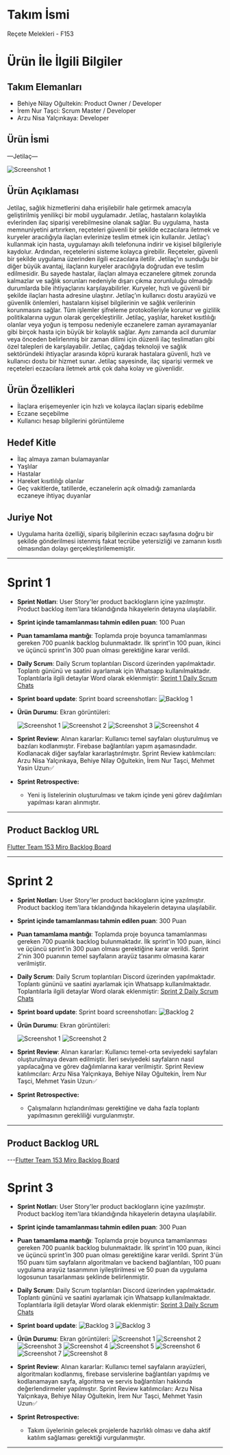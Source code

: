 # Takım İsmi
Reçete Melekleri - F153

# Ürün İle İlgili Bilgiler 

## Takım Elemanları
- Behiye Nilay Oğultekin: Product Owner / Developer
- İrem Nur Taşci: Scrum Master / Developer
- Arzu Nisa Yalçınkaya: Developer

## Ürün İsmi

—Jetilaç—

 ![Screenshot 1](https://github.com/ArzuNisa/Jetilac/blob/main/ProjectManagement/Sprint3Documents/jetilaclogo.jpg)

## Ürün Açıklaması

Jetilaç, sağlık hizmetlerini daha erişilebilir hale getirmek amacıyla geliştirilmiş yenilikçi bir mobil uygulamadır. Jetilaç, hastaların kolaylıkla evlerinden ilaç siparişi verebilmesine olanak sağlar. Bu uygulama, hasta memnuniyetini artırırken, reçeteleri güvenli bir şekilde eczacılara iletmek ve kuryeler aracılığıyla ilaçları evlerinize teslim etmek için kullanılır. Jetilaç’ı kullanmak için hasta, uygulamayı akıllı telefonuna indirir ve kişisel bilgileriyle kaydolur. Ardından, reçetelerini sisteme kolayca girebilir. Reçeteler, güvenli bir şekilde uygulama üzerinden ilgili eczacılara iletilir. Jetilaç’ın sunduğu bir diğer büyük avantaj, ilaçların kuryeler aracılığıyla doğrudan eve teslim edilmesidir. Bu sayede hastalar, ilaçları almaya eczanelere gitmek zorunda kalmazlar ve sağlık sorunları nedeniyle dışarı çıkma zorunluluğu olmadığı durumlarda bile ihtiyaçlarını karşılayabilirler. Kuryeler, hızlı ve güvenli bir şekilde ilaçları hasta adresine ulaştırır. Jetilaç’ın kullanıcı dostu arayüzü ve güvenlik önlemleri, hastaların kişisel bilgilerinin ve sağlık verilerinin korunmasını sağlar. Tüm işlemler şifreleme protokolleriyle korunur ve gizlilik politikalarına uygun olarak gerçekleştirilir. Jetilaç, yaşlılar, hareket kısıtlılığı olanlar veya yoğun iş temposu nedeniyle eczanelere zaman ayıramayanlar gibi birçok hasta için büyük bir kolaylık sağlar. Aynı zamanda acil durumlar veya önceden belirlenmiş bir zaman dilimi için düzenli ilaç teslimatları gibi özel talepleri de karşılayabilir. Jetilaç, çağdaş teknoloji ve sağlık sektöründeki ihtiyaçlar arasında köprü kurarak hastalara güvenli, hızlı ve kullanıcı dostu bir hizmet sunar. Jetilaç sayesinde, ilaç siparişi vermek ve reçeteleri eczacılara iletmek artık çok daha kolay ve güvenlidir.


## Ürün Özellikleri
- İlaçlara erişemeyenler için hızlı ve kolayca ilaçları sipariş edebilme 
- Eczane seçebilme
- Kullanıcı hesap bilgilerini görüntüleme


## Hedef Kitle
- İlaç almaya zaman bulamayanlar 
- Yaşlılar
- Hastalar
- Hareket kısıtlılığı olanlar
- Geç vakitlerde, tatillerde, eczanelerin açık olmadığı zamanlarda eczaneye ihtiyaç duyanlar

## Juriye Not
- Uygulama harita özelliği, sipariş bilgilerinin eczacı sayfasına doğru bir şekilde gönderilmesi istenmiş fakat tecrübe yetersizliği ve zamanın kısıtlı olmasından dolayı gerçekleştirilememiştir.
---

# Sprint 1
- **Sprint Notları**: User Story'ler product backlogların içine yazılmıştır. Product backlog item'lara tıklandığında hikayelerin detayına ulaşılabilir. 
- **Sprint içinde tamamlanması tahmin edilen puan**: 100 Puan


- **Puan tamamlama mantığı**: Toplamda proje boyunca tamamlanması gereken 700 puanlık backlog bulunmaktadır. İlk sprint'in 100 puan, ikinci ve üçüncü sprint’in 300 puan olması gerektiğine karar verildi.


- **Daily Scrum**: Daily Scrum toplantıları Discord üzerinden yapılmaktadır. Toplantı gününü ve saatini ayarlamak için Whatsapp kullanılmaktadır. Toplantılarla ilgili detaylar Word olarak eklenmiştir: [Sprint 1 Daily Scrum Chats](https://github.com/ArzuNisa/Jetilac/blob/main/ProjectManagement/Sprint1Documents/Sprint_1_Daily_Scrum_Chats.docx)


- **Sprint board update**: Sprint board screenshotları: 
![Backlog 1](https://github.com/ArzuNisa/Jetilac/blob/main/ProjectManagement/Sprint1Documents/backlog1.png)


- **Ürün Durumu**: Ekran görüntüleri:

  ![Screenshot 1](https://github.com/ArzuNisa/Jetilac/blob/main/ProjectManagement/Sprint1Documents/homepage.jpeg)
  ![Screenshot 2](https://github.com/ArzuNisa/Jetilac/blob/main/ProjectManagement/Sprint1Documents/loginpage.png)
  ![Screenshot 3](https://github.com/ArzuNisa/Jetilac/blob/main/ProjectManagement/Sprint1Documents/settingpage.jpeg)
  ![Screenshot 4](https://github.com/ArzuNisa/Jetilac/blob/main/ProjectManagement/Sprint1Documents/userprofilepage.jpeg)
  
- **Sprint Review**: 
Alınan kararlar: Kullanıcı temel sayfaları oluşturulmuş ve bazıları kodlanmıştır. Firebase bağlantıları yapım aşamasındadır. Kodlanacak diğer sayfalar kararlaştırılmıştır. Sprint Review katılımcıları: Arzu Nisa Yalçınkaya, Behiye Nilay Oğultekin, İrem Nur Taşci, Mehmet Yasin Uzun✅

- **Sprint Retrospective:**
  - Yeni iş listelerinin oluşturulması ve takım içinde yeni görev dağılımları yapılması kararı alınmıştır.
 

---

## Product Backlog URL
[Flutter Team 153 Miro Backlog Board](https://miro.com/app/board/uXjVMAZ-cEA=/?share_link_id=628897236870)

---

# Sprint 2
- **Sprint Notları**: User Story'ler product backlogların içine yazılmıştır. Product backlog item'lara tıklandığında hikayelerin detayına ulaşılabilir. 
- **Sprint içinde tamamlanması tahmin edilen puan**: 300 Puan
- **Puan tamamlama mantığı**: Toplamda proje boyunca tamamlanması gereken 700 puanlık backlog bulunmaktadır. İlk sprint'in 100 puan, ikinci ve üçüncü sprint’in 300 puan olması gerektiğine karar verildi. Sprint 2'nin 300 puanının temel sayfaların arayüz tasarımı olmasına karar verilmiştir.


- **Daily Scrum**: Daily Scrum toplantıları Discord üzerinden yapılmaktadır. Toplantı gününü ve saatini ayarlamak için Whatsapp kullanılmaktadır. Toplantılarla ilgili detaylar Word olarak eklenmiştir: [Sprint 2 Daily Scrum Chats](https://github.com/ArzuNisa/Jetilac/blob/main/ProjectManagement/Sprint2Documents/Sprint_2_Daily_Scrum_Chats.docx)

- **Sprint board update**: Sprint board screenshotları: 
![Backlog 2](https://github.com/ArzuNisa/Jetilac/blob/main/ProjectManagement/Sprint2Documents/backlog2.png)



- **Ürün Durumu**: Ekran görüntüleri:

  ![Screenshot 1](https://github.com/ArzuNisa/Jetilac/blob/main/ProjectManagement/Sprint2Documents/siparis1.jpeg)
  ![Screenshot 2](https://github.com/ArzuNisa/Jetilac/blob/main/ProjectManagement/Sprint2Documents/siparis2.jpeg)

- **Sprint Review**: 
Alınan kararlar: Kullanıcı temel-orta seviyedeki sayfaları oluşturulmaya devam edilmiştir. İleri seviyedeki sayfaların nasıl yapılacağına ve görev dağılımlarına karar verilmiştir.
Sprint Review katılımcıları: Arzu Nisa Yalçınkaya, Behiye Nilay Oğultekin, İrem Nur Taşci, Mehmet Yasin Uzun✅


- **Sprint Retrospective:**
  - Çalışmaların hızlandırılması gerektiğine ve daha fazla toplantı yapılmasının gerekliliği vurgulanmıştır.

---

## Product Backlog URL

---[Flutter Team 153 Miro Backlog Board](https://miro.com/app/board/uXjVMAZ-cEA=/?share_link_id=628897236870)

# Sprint 3
- **Sprint Notları**: User Story'ler product backlogların içine yazılmıştır. Product backlog item'lara tıklandığında hikayelerin detayına ulaşılabilir. 
- **Sprint içinde tamamlanması tahmin edilen puan**: 300 Puan
- **Puan tamamlama mantığı**: Toplamda proje boyunca tamamlanması gereken 700 puanlık backlog bulunmaktadır. İlk sprint'in 100 puan, ikinci ve üçüncü sprint’in 300 puan olması gerektiğine karar verildi. Sprint 3'ün 150 puanı tüm sayfaların algoritmaları ve backend bağlantıları, 100 puanı uygulama arayüz tasarımının iyileştirilmesi ve 50 puan da uygulama logosunun tasarlanması şeklinde belirlenmiştir.


- **Daily Scrum**: Daily Scrum toplantıları Discord üzerinden yapılmaktadır. Toplantı gününü ve saatini ayarlamak için Whatsapp kullanılmaktadır. Toplantılarla ilgili detaylar Word olarak eklenmiştir: [Sprint 3 Daily Scrum Chats](https://github.com/ArzuNisa/Jetilac/blob/main/ProjectManagement/Sprint3Documents/Sprint_3_Daily_Scrum_Chats.docx)

- **Sprint board update**:
  ![Backlog 3](https://github.com/ArzuNisa/Jetilac/blob/main/ProjectManagement/Sprint3Documents/backlog3-1.png)
  ![Backlog 3](https://github.com/ArzuNisa/Jetilac/blob/main/ProjectManagement/Sprint3Documents/backlog3-2.png)


- **Ürün Durumu**: Ekran görüntüleri:
  ![Screenshot 1](https://github.com/ArzuNisa/Jetilac/blob/main/ProjectManagement/Sprint3Documents/giris.jpeg)
  ![Screenshot 2](https://github.com/ArzuNisa/Jetilac/blob/main/ProjectManagement/Sprint3Documents/kullanicigiris.jpeg)
  ![Screenshot 3](https://github.com/ArzuNisa/Jetilac/blob/main/ProjectManagement/Sprint3Documents/userprofil.png)
  ![Screenshot 4](https://github.com/ArzuNisa/Jetilac/blob/main/ProjectManagement/Sprint3Documents/eczacikayit.png)
  ![Screenshot 5](https://github.com/ArzuNisa/Jetilac/blob/main/ProjectManagement/Sprint3Documents/order.png)
  ![Screenshot 6](https://github.com/ArzuNisa/Jetilac/blob/main/ProjectManagement/Sprint3Documents/siparisekrani.png)
  ![Screenshot 7](https://github.com/ArzuNisa/Jetilac/blob/main/ProjectManagement/Sprint3Documents/eczaneprofil.png)
  ![Screenshot 8](https://github.com/ArzuNisa/Jetilac/blob/main/ProjectManagement/Sprint3Documents/settings.png)
 
- **Sprint Review**: 
Alınan kararlar: Kullanıcı temel sayfaların arayüzleri, algoritmaları kodlanmış, firebase servislerine bağlantıları yapılmış ve kodlanamayan sayfa, algoritma ve servis bağlantıları hakkında değerlendirmeler yapılmıştır. 
Sprint Review katılımcıları: Arzu Nisa Yalçınkaya, Behiye Nilay Oğultekin, İrem Nur Taşci, Mehmet Yasin Uzun✅

- **Sprint Retrospective:**
  - Takım üyelerinin gelecek projelerde hazırlıklı olması ve daha aktif katılım sağlaması gerektiği vurgulanmıştır.

---
